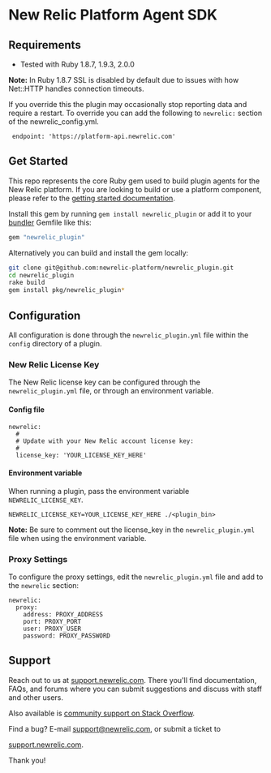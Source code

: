 # New Relic Platform Agent SDK

## Requirements

 * Tested with Ruby 1.8.7, 1.9.3, 2.0.0
 
**Note:** In Ruby 1.8.7 SSL is disabled by default due to issues with how Net::HTTP handles connection timeouts.

If you override this the plugin may occasionally stop reporting data and require a restart.
To override you can add the following to `newrelic:` section of the newrelic_config.yml. 

```
 endpoint: 'https://platform-api.newrelic.com'
```


## Get Started

This repo represents the core Ruby gem used to build plugin agents for
the New Relic platform. If you are looking to build or use a platform
component, please refer to the
[getting started documentation](https://docs.newrelic.com/docs/plugins/developing-plugins).

Install this gem by running `gem install newrelic_plugin` or add it to your
[bundler](http://gembundler.com/) Gemfile like this:

```ruby
gem "newrelic_plugin"
```

Alternatively you can build and install the gem locally:

```bash
git clone git@github.com:newrelic-platform/newrelic_plugin.git
cd newrelic_plugin
rake build
gem install pkg/newrelic_plugin*
```

## Configuration

All configuration is done through the `newrelic_plugin.yml` file within the `config` directory of a plugin.

### New Relic License Key

The New Relic license key can be configured through the `newrelic_plugin.yml` file, or through an environment variable.

#### Config file

```
newrelic:
  #
  # Update with your New Relic account license key:
  #
  license_key: 'YOUR_LICENSE_KEY_HERE'
```

#### Environment variable

When running a plugin, pass the environment variable `NEWRELIC_LICENSE_KEY`.
```
NEWRELIC_LICENSE_KEY=YOUR_LICENSE_KEY_HERE ./<plugin_bin>
```
**Note:** Be sure to comment out the license_key in the `newrelic_plugin.yml` file when using the environment variable.

### Proxy Settings

To configure the proxy settings, edit the `newrelic_plugin.yml` file and add to the `newrelic` section:

```
newrelic:
  proxy:
    address: PROXY_ADDRESS
    port: PROXY_PORT
    user: PROXY_USER
    password: PROXY_PASSWORD
```

## Support

Reach out to us at
[support.newrelic.com](http://support.newrelic.com/).
There you'll find documentation, FAQs, and forums where you can submit
suggestions and discuss with staff and other users.

Also available is [community support on Stack Overflow](http://stackoverflow.com/questions/tagged/newrelic-platform).

Find a bug? E-mail <support@newrelic.com>, or submit a ticket to

[support.newrelic.com](http://support.newrelic.com/).

Thank you!

